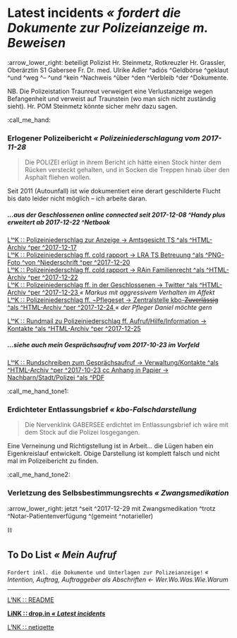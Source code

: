 # Latest incidents _« fordert die Dokumente zur Polizeianzeige m. Beweisen_

:arrow\_lower\_right: beteiligt Polizist Hr. Steinmetz, Rotkreuzler Hr. Grassler, Oberärztin S1 Gabersee Fr. Dr. med. Ulrike Adler ^adiós ^Geldbörse ^geklaut ^und ^weg ^– ^und ^kein ^Nachweis ^über ^den ^Verbleib ^der ^Dokumente.

NB. Die Polizeistation Traunreut verweigert eine Verlustanzeige wegen Befangenheit und verweist auf Traunstein (wo man sich nicht zuständig sieht). Hr. POM Steinmetz könnte sicher mehr dazu sagen.


:call\_me\_hand:
### Erlogener Polizeibericht _« Polizeiniederschlagung vom 2017-11-28_

> Die POLIZEI erlügt in ihrem Bericht ich hätte einen Stock hinter dem Rücken versteckt gehalten, und in Socken die Treppen hinab über den Asphalt fliehen wollen.

Seit 2011 (Autounfall) ist wie dokumentiert eine derart geschilderte Flucht bis dato leider nicht möglich – ich arbeite daran.

##### …aus der Geschlossenen online connected seit 2017-12-08 ^Handy plus erweitert ab 2017-12-22 ^Netbook

[ LⁱⁿK ∷ Polizeiniederschlag zur Anzeige → Amtsgesicht TS ^als ^HTML-Archiv ^per ^2017-12-17 ][pol28-mmailAnzPoli2AG]  
[ LⁱⁿK ∷ Polizeiniederschlag ff. cold rapport → LRA TS Betreuung ^als ^PNG-Foto ^von ^Niederschrift ^per ^2017-12-20 ][pol28-mmailRapBetr2LRA]  
[ LⁱⁿK ∷ Polizeiniederschlag ff. cold rapport → RAin Familienrecht ^als ^HTML-Archiv ^per ^2017-12-22 ][pol28-mmailRapFami2RAin]  
[ LⁱⁿK ∷ Polizeiniederschlag ff. in der Geschlossenen → Twitter ^als ^HTML-Archiv ^per ^2017-12-23 ][pol28-twitterHTML] _« Markus mit aggressivem Verhalten im Affekt_  
[ LⁱⁿK ∷ Polizeiniederschlag ff. ¬Pflegeset → Zentralstelle kbo-~~Zuverlässig~~ ^als ^HTML-Archiv ^per ^2017-12-24 ][pol28-mmailaPflegeset2ISK] _« der Pfleger Daniel möchte gern_  

[ LⁱⁿK ∷ Rundmail zu Polizeiniederschlag ff. Aufruf/Hilfe/Information → Kontakte ^als ^HTML-Archiv ^per ^2017-12-25 ][pol28-mmailRundmailAufruf2Kontakte]  

##### …siehe auch mein Gesprächsaufruf vom 2017-10-23 im Vorfeld

[ LⁱⁿK ∷ Rundschreiben zum Gesprächsaufruf → Verwaltung/Kontakte ^als ^HTML-Archiv ^per ^2017-10-23 ][pol28-mmailRundschreibenGespraechsaufruf2WohnsitzListe] [ cc Anhang in Papier → Nachbarn/Stadt/Polizei ^als ^PDF ][pol28-mmailRundschreibenGespraechsaufruf2WohnsitzListeAnhang]  


:call\_me\_hand\_tone1:
### Erdichteter Entlassungsbrief _« kbo-Falschdarstellung_

> Die Nervenklink GABERSEE erdichtet im Entlassungsbrief ich wäre mit dem Stock auf die Polizei losgegangen.

Eine Verneinung und Richtigstellung ist in Arbeit… die Lügen haben ein Eigenkreislauf entwickelt. Obige Darstellung ist komplett falsch und nicht mal im Polizeibericht zu finden.


:call\_me\_hand\_tone2:
### Verletzung des Selbsbestimmungsrechts _« Zwangsmedikation_

:arrow\_lower\_right: jetzt ^seit ^2017-12-29 mit Zwangsmedikation ^trotz ^Notar-Patientenverfügung ^\(gemeint ^notarieller\)  


:chains:
## To Do List _« Mein Aufruf_

`Fordert inkl. die Dokumente und Unterlagen zur Polizeianzeige!` _« Intention, Auftrag, Auftraggeber als Abschriften ← Wer.Wo.Was.Wie.Warum_  


[pol28-mmailRundschreibenGespraechsaufruf2WohnsitzListe]: https://rollparc.com/include/0ffSite/MobileWebmail--HametnerUwe-20171023-RundschreibenGespraechsaufruf2WohnsitzListe/
[pol28-mmailRundschreibenGespraechsaufruf2WohnsitzListeAnhang]:  https://rollparc.com/include/0ffSite/MobileWebmail--HametnerUwe-20171023-RundschreibenGespraechsaufruf2WohnsitzListe/Fahrerlaubnis_2017-10-23_fo_°E-Mail_¬FeV-PamfleteAushang-GitlabFellows.pdf

[pol28-mmailMelGeld2ISK]: https://rollparc.com/include/0ffSite/MobileWebmail--HametnerUwe-20171214-MeldungGeldboerse2InnSalzachKlinik/
[pol28-mmailAnzPoli2AG]: https://rollparc.com/include/0ffSite/MobileWebmail--HametnerUwe-20171217-AnzeigePolizeiniederschlag2Amtsgericht/
[pol28-mmailRapBetr2LRA]: https://rollparc.com/include/0ffSite/IMG_20171220_162942461_Schwellwert127.png
[pol28-mmailRapFami2RAin]: https://rollparc.com/include/0ffSite/MobileWebmail--HametnerUwe-20171222-RapportFamilienrecht2RAin/
[pol28-twitterHTML]: https://rollparc.com/include/0ffSite/Twitter--HametnerUwe-2017-12-23-Quotes/
[pol28-mmailaPflegeset2ISK]: https://rollparc.com/include/0ffSite/MobileWebmail--HametnerUwe-20171224-VerwehrtPflegeset2InnSalzachKlinik/

[pol28-mmailRundmailAufruf2Kontakte]: https://rollparc.com/include/0ffSite/MobileWebmail--HametnerUwe-20171225-RundmailAufrufHilfeInformation2KontakteListe
[pol28-notarPatverf]: https://www.mehler-vierling.de/kontakt/


---
[ LⁱNK ∷ README ](./README.md)

**[ LiNK ∷ drop.in _« Latest incidents_ ](./droppin.md)**

[ LⁱNK ∷ netiqette ](./netiqette.md)